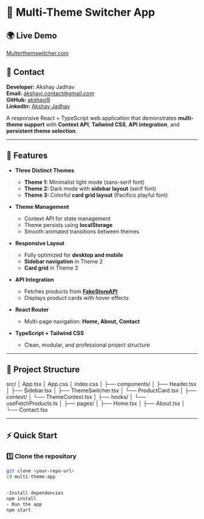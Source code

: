 


# 🌈 Multi-Theme Switcher App

## 🌍 Live Demo
[Multerthemswitcher.com](https://multerthemswitcher.netlify.app/)

## 📧 Contact
**Developer:** Akshay Jadhav  
**Email:** akshayj.contact@gmail.com  
**GitHub:** [akshayj9](https://github.com/akshayj9)  
**LinkedIn:** [Akshay Jadhav](https://www.linkedin.com/in/akshaykjadhav)

A responsive React + TypeScript web application that demonstrates **multi-theme support** with **Context API**, **Tailwind CSS**, **API integration**, and **persistent theme selection**.

---

## 📌 Features

- **Three Distinct Themes**
  - **Theme 1:** Minimalist light mode (sans-serif font)
  - **Theme 2:** Dark mode with **sidebar layout** (serif font)
  - **Theme 3:** Colorful **card grid layout** (Pacifico playful font)

- **Theme Management**
  - Context API for state management
  - Theme persists using **localStorage**
  - Smooth animated transitions between themes

- **Responsive Layout**
  - Fully optimized for **desktop and mobile**
  - **Sidebar navigation** in Theme 2
  - **Card grid** in Theme 3

- **API Integration**
  - Fetches products from **[FakeStoreAPI](https://fakestoreapi.com/products)**
  - Displays product cards with hover effects

- **React Router**
  - Multi-page navigation: **Home, About, Contact**

- **TypeScript + Tailwind CSS**
  - Clean, modular, and professional project structure

---

## 📂 Project Structure

src/
│ App.tsx
│ App.css
│ index.css
│
├── components/
│ ├── Header.tsx
│ ├── Sidebar.tsx
│ ├── ThemeSwitcher.tsx
│ └── ProductCard.tsx
│
├── context/
│ └── ThemeContext.tsx
│
├── hooks/
│ └── useFetchProducts.ts
│
├── pages/
│ ├── Home.tsx
│ ├── About.tsx
│ └── Contact.tsx


---

## ⚡ Quick Start

### 1️⃣ Clone the repository
```bash
git clone <your-repo-url>
cd multi-theme-app


-Install dependencies
npm install
- Run the app
npm start
